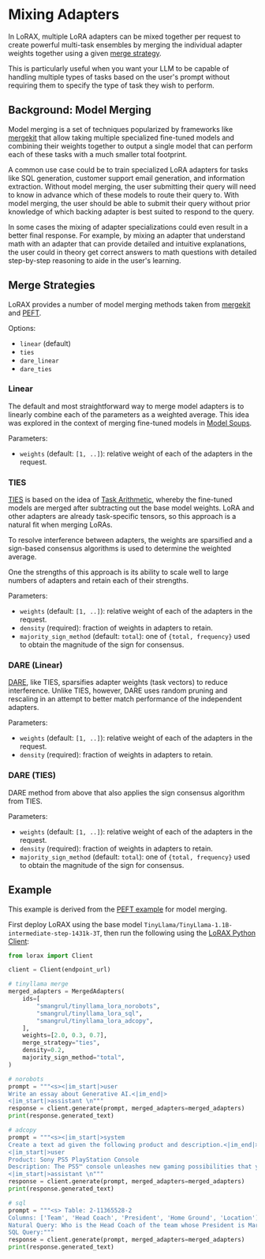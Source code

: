 # Mixing Adapters

In LoRAX, multiple LoRA adapters can be mixed together per request to create powerful multi-task ensembles by merging the individual
adapter weights together using a given [merge strategy](#merge-strategies).

This is particularly useful when you want your LLM to be capable of handling multiple types of tasks based on the user's prompt without
requiring them to specify the type of task they wish to perform.

## Background: Model Merging

Model merging is a set of techniques popularized by frameworks like [mergekit](https://github.com/cg123/mergekit) that allow taking
multiple specialized fine-tuned models and combining their weights together to output a single model that can perform each of these
tasks with a much smaller total footprint.

A common use case could be to train specialized LoRA adapters for tasks like SQL generation, customer support email
generation, and information extraction. Without model merging, the user submitting their query will need to know in advance which
of these models to route their query to. With model merging, the user should be able to submit their query without prior knowledge
of which backing adapter is best suited to respond to the query.

In some cases the mixing of adapter specializations could even result in a better final response. For example, by mixing an adapter that understand math with an adapter that can provide detailed and intuitive explanations, the user could in theory get correct answers to math questions with detailed step-by-step reasoning to aide in the user's learning.

## Merge Strategies

LoRAX provides a number of model merging methods taken from [mergekit](https://github.com/cg123/mergekit) and [PEFT](https://github.com/huggingface/peft).

Options:

- `linear` (default)
- `ties`
- `dare_linear`
- `dare_ties`

### Linear

The default and most straightforward way to merge model adapters is to linearly combine each of the parameters as a weighted average. This idea was 
explored in the context of merging fine-tuned models in [Model Soups](https://arxiv.org/abs/2203.05482).

Parameters:

- `weights` (default: `[1, ..]`): relative weight of each of the adapters in the request.

### TIES

[TIES](https://arxiv.org/abs/2306.01708) is based on the idea of [Task Arithmetic](https://arxiv.org/abs/2212.04089), whereby the fine-tuned models 
are merged after subtracting out the base model weights. LoRA and other adapters are already task-specific tensors, 
so this approach is a natural fit when merging LoRAs.

To resolve interference between adapters, the weights are sparsified and a sign-based consensus algorithms is used to determine the weighted average.

One the strengths of this approach is its ability to scale well to large numbers of adapters and retain each of their strengths.

Parameters:

- `weights` (default: `[1, ..]`): relative weight of each of the adapters in the request.
- `density` (required): fraction of weights in adapters to retain.
- `majority_sign_method` (default: `total`): one of `{total, frequency}` used to obtain the magnitude of the sign for consensus.

### DARE (Linear)

[DARE](https://arxiv.org/abs/2311.03099), like TIES, sparsifies adapter weights (task vectors) to reduce interference. Unlike TIES, however,
DARE uses random pruning and rescaling in an attempt to better match performance of the independent adapters.

Parameters:

- `weights` (default: `[1, ..]`): relative weight of each of the adapters in the request.
- `density` (required): fraction of weights in adapters to retain.

### DARE (TIES)

DARE method from above that also applies the sign consensus algorithm from TIES.

Parameters:

- `weights` (default: `[1, ..]`): relative weight of each of the adapters in the request.
- `density` (required): fraction of weights in adapters to retain.
- `majority_sign_method` (default: `total`): one of `{total, frequency}` used to obtain the magnitude of the sign for consensus.

## Example

This example is derived from the [PEFT example](https://github.com/huggingface/peft/blob/smangrul/add-new-merging-methods/examples/multi_adapter_examples/Lora_Merging.ipynb) for model merging.

First deploy LoRAX using the base model `TinyLlama/TinyLlama-1.1B-intermediate-step-1431k-3T`, then run the following using
the [LoRAX Python Client](../reference/python_client.md):

```python
from lorax import Client

client = Client(endpoint_url)

# tinyllama merge
merged_adapters = MergedAdapters(
    ids=[
        "smangrul/tinyllama_lora_norobots",
        "smangrul/tinyllama_lora_sql",
        "smangrul/tinyllama_lora_adcopy",
    ],
    weights=[2.0, 0.3, 0.7],
    merge_strategy="ties",
    density=0.2,
    majority_sign_method="total",
)

# norobots
prompt = """<s><|im_start|>user
Write an essay about Generative AI.<|im_end|>
<|im_start|>assistant \n"""
response = client.generate(prompt, merged_adapters=merged_adapters)
print(response.generated_text)

# adcopy
prompt = """<s><|im_start|>system 
Create a text ad given the following product and description.<|im_end|> 
<|im_start|>user 
Product: Sony PS5 PlayStation Console
Description: The PS5™ console unleashes new gaming possibilities that you never anticipated.<|im_end|> 
<|im_start|>assistant \n"""
response = client.generate(prompt, merged_adapters=merged_adapters)
print(response.generated_text)

# sql
prompt = """<s> Table: 2-11365528-2
Columns: ['Team', 'Head Coach', 'President', 'Home Ground', 'Location']
Natural Query: Who is the Head Coach of the team whose President is Mario Volarevic?
SQL Query:"""
response = client.generate(prompt, merged_adapters=merged_adapters)
print(response.generated_text)
```
